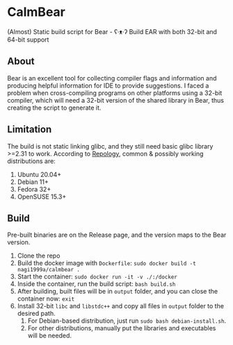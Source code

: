 # CalmBear
(Almost) Static build script for Bear - ʕ·ᴥ·ʔ Build EAR with both 32-bit and 64-bit support

## About
Bear is an excellent tool for collecting compiler flags and information and producing helpful information for IDE to provide suggestions.
I faced a problem when cross-compiling programs on other platforms using a 32-bit compiler, which will need a 32-bit version of the shared library in Bear, thus creating the script to generate it.

## Limitation
The build is not static linking glibc, and they still need basic glibc library >=2.31 to work.
According to [Repology](https://repology.org/project/glibc/versions), common & possibly working distributions are:
1. Ubuntu 20.04+
2. Debian 11+
3. Fedora 32+
4. OpenSUSE 15.3+

## Build
Pre-built binaries are on the Release page, and the version maps to the Bear version.
1. Clone the repo
2. Build the docker image with `Dockerfile`: `sudo docker build -t nagi1999a/calmbear .`
3. Start the container: `sudo docker run -it -v ./:/docker`
4. Inside the container, run the build script: `bash build.sh`
5. After building, built files will be in `output` folder, and you can close the container now: `exit`
6. Install 32-bit `libc` and `libstdc++` and copy all files in `output` folder to the desired path.
   1. For Debian-based distribution, just run `sudo bash debian-install.sh`.
   2. For other distributions, manually put the libraries and executables will be needed.